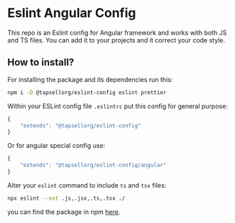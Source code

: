 # Eslint Angular Config

This repo is an Eslint config for Angular framework and works with both JS and TS files. You can add it to your projects and it correct your code style.

## How to install?

For installing the package and its dependencies run this:

```bash
npm i -D @tapsellorg/eslint-config eslint prettier
```

Within your ESLint config file `.eslintrc` put this config for general purpose:

```js
{
    "extends": "@tapsellorg/eslint-config"
}
```

Or for angular special config use:

```js
{
    "extends": "@tapsellorg/eslint-config/angular"
}
```

Alter your `eslint` command to include `ts` and `tsx` files:

```bash
npx eslint --ext .js,.jsx,.ts,.tsx ./
```

you can find the package in npm [here](https://www.npmjs.com/package/@tapsellorg/eslint-angular-config).
